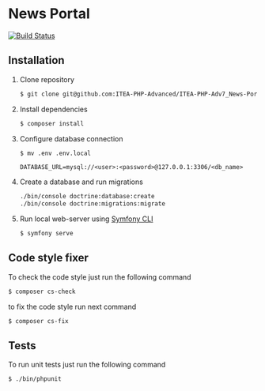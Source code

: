 # News Portal

[![Build Status](https://travis-ci.org/ITEA-PHP-Advanced/ITEA-PHP-Adv7_News-Portal.svg?branch=dev)](https://travis-ci.org/ITEA-PHP-Advanced/ITEA-PHP-Adv7_News-Portal)

## Installation

1. Clone repository

    ```sh
    $ git clone git@github.com:ITEA-PHP-Advanced/ITEA-PHP-Adv7_News-Portal.git
    ```
   
2. Install dependencies

    ```sh
    $ composer install
    ```

3. Configure database connection

    ```sh
    $ mv .env .env.local
    ```

    ```dotenv
    DATABASE_URL=mysql://<user>:<password>@127.0.0.1:3306/<db_name>
    ```
    
4. Create a database and run migrations

    ```sh
    ./bin/console doctrine:database:create
    ./bin/console doctrine:migrations:migrate
    ```   
   
5. Run local web-server using [Symfony CLI](https://symfony.com/download)

    ```sh
    $ symfony serve
    ```

## Code style fixer

To check the code style just run the following command


```bash
$ composer cs-check
```


to fix the code style run next command

```bash
$ composer cs-fix
```

Tests
-----

To run unit tests just run the following command

```bash
$ ./bin/phpunit
```
